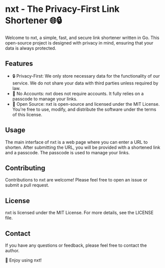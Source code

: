 # nxt - The Privacy-First Link Shortener 🌐🔒
Welcome to nxt, a simple, fast, and secure link shortener written in Go. This open-source project is designed with privacy in mind, ensuring that your data is always protected.

## Features

- 🔒 Privacy-First: We only store necessary data for the functionality of our service. We do not share your data with third parties unless required by law.
- 🚫 No Accounts: nxt does not require accounts. It fully relies on a passcode to manage your links.
- 📖 Open Source: nxt is open-source and licensed under the MIT License. You're free to use, modify, and distribute the software under the terms of this license.

## Usage

The main interface of nxt is a web page where you can enter a URL to shorten. After submitting the URL, you will be provided with a shortened link and a passcode. The passcode is used to manage your links.

## Contributing

Contributions to nxt are welcome! Please feel free to open an issue or submit a pull request.

## License

nxt is licensed under the MIT License. For more details, see the LICENSE file.

## Contact

If you have any questions or feedback, please feel free to contact the author.

🎉 Enjoy using nxt!
